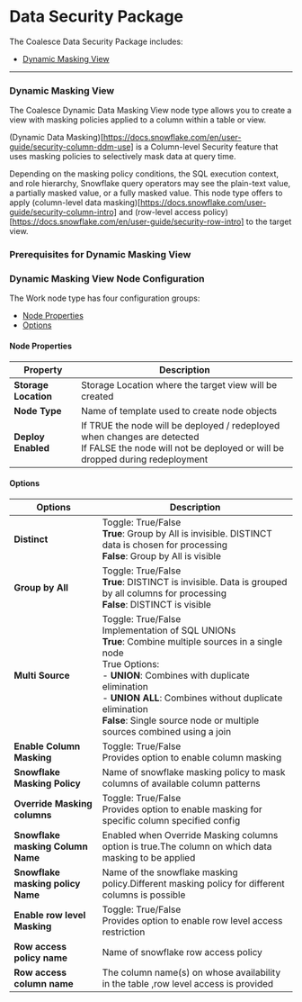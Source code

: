 # Data Security Package

The Coalesce Data Security Package includes:

* [Dynamic Masking View](dynamic-masking-view)

---

### Dynamic Masking View

The Coalesce Dynamic Data Masking View node type allows you to create a view with masking policies applied to a column within a table or view.

(Dynamic Data Masking)[https://docs.snowflake.com/en/user-guide/security-column-ddm-use] is a Column-level Security feature that uses masking policies to selectively mask data at query time.

Depending on the masking policy conditions, the SQL execution context, and role hierarchy, Snowflake query operators may see the plain-text value, a partially masked value, or a fully masked value.
This node type offers to apply (column-level data masking)[https://docs.snowflake.com/user-guide/security-column-intro] and (row-level access policy)[https://docs.snowflake.com/en/user-guide/security-row-intro] to the target view.

### Prerequisites for Dynamic Masking View


### Dynamic Masking View Node Configuration

The Work node type has four configuration groups:

* [Node Properties](#node-properties)
* [Options](#options)

#### Node Properties

| **Property** | **Description** |
|----------|-------------|
| **Storage Location** | Storage Location where the target view will be created |
| **Node Type** | Name of template used to create node objects |
| **Deploy Enabled** | If TRUE the node will be deployed / redeployed when changes are detected<br/> If FALSE the node will not be deployed or will be dropped during redeployment |

#### Options


| **Options** | **Description** |
|---------|-------------|
| **Distinct** | Toggle: True/False<br/>**True**: Group by All is invisible. DISTINCT data is chosen for processing<br/>**False**: Group by All is visible |
| **Group by All** | Toggle: True/False<br/>**True**: DISTINCT is invisible. Data is grouped by all columns for processing<br/>**False**: DISTINCT is visible |
| **Multi Source** | Toggle: True/False<br/>Implementation of SQL UNIONs<br/>**True**: Combine multiple sources in a single node<br/>True Options:<br/>- **UNION**: Combines with duplicate elimination<br/>- **UNION ALL**: Combines without duplicate elimination<br/>**False**: Single source node or multiple sources combined using a join |
| **Enable Column Masking** | Toggle: True/False<br/> Provides option to enable column masking |
| **Snowflake Masking Policy**| Name of snowflake masking policy to mask columns of available column patterns |
| **Override Masking columns**| Toggle: True/False<br/> Provides option to enable masking for specific column specified config |
| **Snowflake masking Column Name**| Enabled when Override Masking columns option is true.The column on which data masking to be applied |
| **Snowflake masking policy Name**| Name of the snowflake masking policy.Different masking policy for different columns is possible |
| **Enable row level Masking** | Toggle: True/False<br/> Provides option to enable row level access restriction |
| **Row access policy name**| Name of snowflake row access policy |
| **Row access column name**| The column name(s) on whose availability in the table ,row level access is provided|
